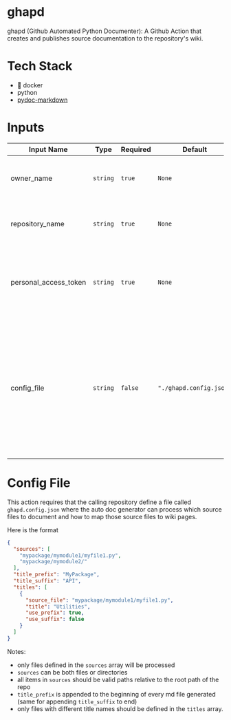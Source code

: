 # ghapd
ghapd (Github Automated Python Documenter): A Github Action that creates and publishes source documentation to the repository's wiki.

# Tech Stack
- :whale: docker
- python
- [pydoc-markdown](https://pydoc-markdown.readthedocs.io/en/latest/)

# Inputs

| Input Name            | Type     | Required | Default                 | Description                                                                                                                                                             |
|-----------------------|----------|----------|-------------------------|-------------------------------------------------------------------------------------------------------------------------------------------------------------------------|
| owner_name            | `string` | `true`   | `None`                  | The username of the repository owner                                                                                                                                    |
| repository_name       | `string` | `true`   | `None`                  | The name of the repository being accessed                                                                                                                               |
| personal_access_token | `string` | `true`   | `None`                  | A [github personal access token](https://docs.github.com/en/github/authenticating-to-github/creating-a-personal-access-token) with full repository permissions checked. |
| config_file           | `string` | `false`  | `"./ghapd.config.json"` | This is the location of the config file. The config file is where you define which source files should be documented and how they should map to individual wiki pages.  |

# Config File
This action requires that the calling repository define a file called `ghapd.config.json` where the auto doc generator can process which source files to document and how to map those source files to wiki pages. 

Here is the format
```json
{
  "sources": [
    "mypackage/mymodule1/myfile1.py",
    "mypackage/mymodule2/"
  ],
  "title_prefix": "MyPackage",
  "title_suffix": "API",
  "titles": [
    {
      "source_file": "mypackage/mymodule1/myfile1.py",
      "title": "Utilities",
      "use_prefix": true,
      "use_suffix": false
    }
  ]
}

```

Notes:
- only files defined in the `sources` array will be processed
- `sources` can be both files or directories
- all items in `sources` should be valid paths relative to the root path of the repo
- `title_prefix` is appended to the beginning of every md file generated (same for appending `title_suffix` to end)
- only files with different title names should be defined in the `titles` array.
